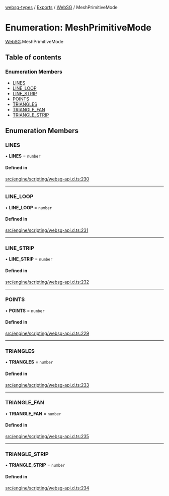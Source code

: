 [websg-types](../README.md) / [Exports](../modules.md) / [WebSG](../modules/WebSG.md) / MeshPrimitiveMode

# Enumeration: MeshPrimitiveMode

[WebSG](../modules/WebSG.md).MeshPrimitiveMode

## Table of contents

### Enumeration Members

- [LINES](WebSG.MeshPrimitiveMode.md#lines)
- [LINE\_LOOP](WebSG.MeshPrimitiveMode.md#line_loop)
- [LINE\_STRIP](WebSG.MeshPrimitiveMode.md#line_strip)
- [POINTS](WebSG.MeshPrimitiveMode.md#points)
- [TRIANGLES](WebSG.MeshPrimitiveMode.md#triangles)
- [TRIANGLE\_FAN](WebSG.MeshPrimitiveMode.md#triangle_fan)
- [TRIANGLE\_STRIP](WebSG.MeshPrimitiveMode.md#triangle_strip)

## Enumeration Members

### LINES

• **LINES** = `number`

#### Defined in

[src/engine/scripting/websg-api.d.ts:230](https://github.com/matrix-org/thirdroom/blob/53b6168d/src/engine/scripting/websg-api.d.ts#L230)

___

### LINE\_LOOP

• **LINE\_LOOP** = `number`

#### Defined in

[src/engine/scripting/websg-api.d.ts:231](https://github.com/matrix-org/thirdroom/blob/53b6168d/src/engine/scripting/websg-api.d.ts#L231)

___

### LINE\_STRIP

• **LINE\_STRIP** = `number`

#### Defined in

[src/engine/scripting/websg-api.d.ts:232](https://github.com/matrix-org/thirdroom/blob/53b6168d/src/engine/scripting/websg-api.d.ts#L232)

___

### POINTS

• **POINTS** = `number`

#### Defined in

[src/engine/scripting/websg-api.d.ts:229](https://github.com/matrix-org/thirdroom/blob/53b6168d/src/engine/scripting/websg-api.d.ts#L229)

___

### TRIANGLES

• **TRIANGLES** = `number`

#### Defined in

[src/engine/scripting/websg-api.d.ts:233](https://github.com/matrix-org/thirdroom/blob/53b6168d/src/engine/scripting/websg-api.d.ts#L233)

___

### TRIANGLE\_FAN

• **TRIANGLE\_FAN** = `number`

#### Defined in

[src/engine/scripting/websg-api.d.ts:235](https://github.com/matrix-org/thirdroom/blob/53b6168d/src/engine/scripting/websg-api.d.ts#L235)

___

### TRIANGLE\_STRIP

• **TRIANGLE\_STRIP** = `number`

#### Defined in

[src/engine/scripting/websg-api.d.ts:234](https://github.com/matrix-org/thirdroom/blob/53b6168d/src/engine/scripting/websg-api.d.ts#L234)
